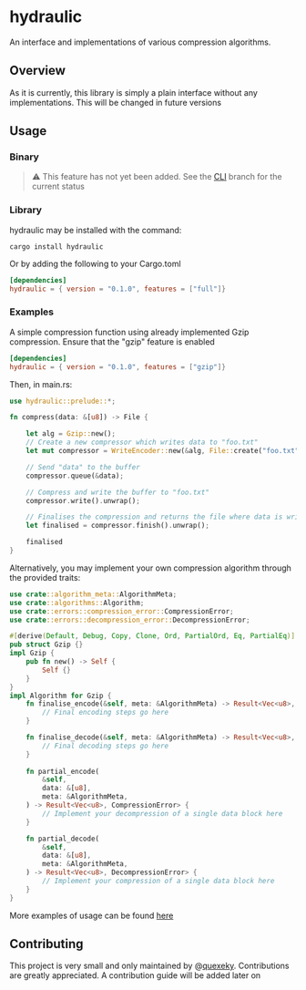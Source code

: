 # hydraulic
An interface and implementations of various compression algorithms. 

## Overview
As it is currently, this library is simply a plain interface without any implementations. 
This will be changed in future versions

## Usage 
### Binary
> :warning: This feature has not yet been added. See the 
> [CLI](https://github.com/quexeky/hydraulic/tree/cli) branch for the current status

### Library

hydraulic may be installed with the command:

`cargo install hydraulic`

Or by adding the following to your Cargo.toml

```toml
[dependencies]
hydraulic = { version = "0.1.0", features = ["full"]}
```

### Examples
A simple compression function using already implemented Gzip compression.
Ensure that the "gzip" feature is enabled

```toml
[dependencies]
hydraulic = { version = "0.1.0", features = ["gzip"]}
```
Then, in main.rs:
```rust
use hydraulic::prelude::*;

fn compress(data: &[u8]) -> File {

    let alg = Gzip::new();
    // Create a new compressor which writes data to "foo.txt"
    let mut compressor = WriteEncoder::new(&alg, File::create("foo.txt").unwrap(), CompressionLevel::High);

    // Send "data" to the buffer
    compressor.queue(&data);

    // Compress and write the buffer to "foo.txt"
    compressor.write().unwrap();

    // Finalises the compression and returns the file where data is written
    let finalised = compressor.finish().unwrap();

    finalised
}
```

Alternatively, you may implement your own compression algorithm through the provided traits:

```rust
use crate::algorithm_meta::AlgorithmMeta;
use crate::algorithms::Algorithm;
use crate::errors::compression_error::CompressionError;
use crate::errors::decompression_error::DecompressionError;

#[derive(Default, Debug, Copy, Clone, Ord, PartialOrd, Eq, PartialEq)]
pub struct Gzip {}
impl Gzip {
    pub fn new() -> Self {
        Self {}
    }
}
impl Algorithm for Gzip {
    fn finalise_encode(&self, meta: &AlgorithmMeta) -> Result<Vec<u8>, CompressionError> {
        // Final encoding steps go here
    }

    fn finalise_decode(&self, meta: &AlgorithmMeta) -> Result<Vec<u8>, DecompressionError> {
        // Final decoding steps go here
    }
    
    fn partial_encode(
        &self,
        data: &[u8],
        meta: &AlgorithmMeta,
    ) -> Result<Vec<u8>, CompressionError> {
        // Implement your decompression of a single data block here
    }

    fn partial_decode(
        &self,
        data: &[u8],
        meta: &AlgorithmMeta,
    ) -> Result<Vec<u8>, DecompressionError> {
        // Implement your compression of a single data block here
    }
}
```

More examples of usage can be found [here](https://github.com/quexeky/hydraulic/tree/main/examples)

## Contributing
This project is very small and only maintained by @[quexeky](https://github.com/quexeky). Contributions are greatly
appreciated. A contribution guide will be added later on